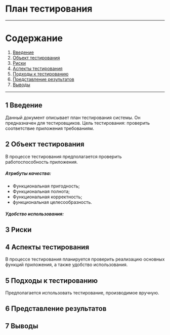 # План тестирования
_____
# Cодержание
1. [Введение](#introduction)
2. [Объект тестирования](#object)
3. [Риски](#risks)
4. [Аспекты тестирования](#aspects)
5. [Подходы к тестированию](#waysToTest)
6. [Представление результатов](#results)
7. [Выводы](#conclusion)
_______________________________________
<a name="introduction">

## 1 Введение  
Данный документ описывает план тестирования системы. Он предназначен для тестировщиков. Цель тестирования: проверить соответствие приложения требованиям.

<a name="object">

## 2 Объект тестирования  
В процессе тестирования предполагается проверить работоспособность приложения.  
##### Атрибуты качества:  
* Функциональная пригодность;  
* Функциональная полнота;  
* Функциональная корректность;  
* функциональная целесообразность.  

##### Удобство использования:

<a name="risk">

## 3 Риски

<a name="features">

## 4 Аспекты тестирования  
В процессе тестирования планируется проверить реализацию основных функций приложения, а также удобство использования.

<a name="approach">

## 5 Подходы к тестированию  
Предполагается использовать тестирование, производимое вручную.

<a name="pass">

## 6 Представление результатов

<a name="conclusion">

## 7 Выводы
